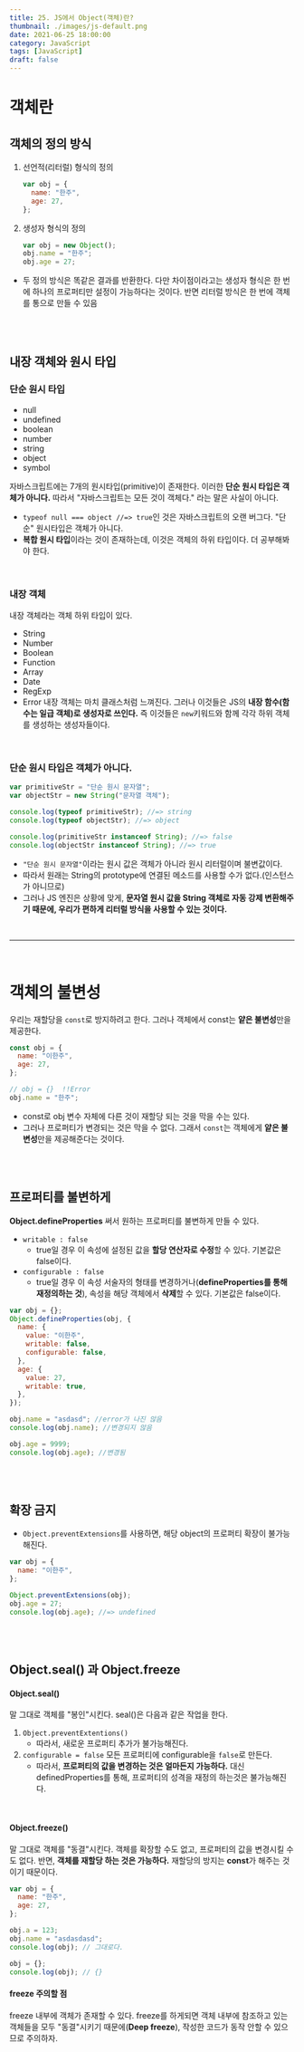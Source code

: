 ```yaml
---
title: 25. JS에서 Object(객체)란?
thumbnail: ./images/js-default.png
date: 2021-06-25 18:00:00
category: JavaScript
tags: [JavaScript]
draft: false
---
```


# 객체란

## 객체의 정의 방식

1. 선언적(리터럴) 형식의 정의
   ```javascript
   var obj = {
     name: "한주",
     age: 27,
   };
   ```
2. 생성자 형식의 정의
   ```javascript
   var obj = new Object();
   obj.name = "한주";
   obj.age = 27;
   ```

- 두 정의 방식은 똑같은 결과를 반환한다. 다만 차이점이라고는 생성자 형식은 한 번에 하나의 프로퍼티만 설정이 가능하다는 것이다. 반면 리터럴 방식은 한 번에 객체를 통으로 만들 수 있음

<br>
<br>

## 내장 객체와 원시 타입

### 단순 원시 타입

- null
- undefined
- boolean
- number
- string
- object
- symbol

자바스크립트에는 7개의 원시타입(primitive)이 존재한다. 이러한 **단순 원시 타입은 객체가 아니다.** 따라서 "자바스크립트는 모든 것이 객체다." 라는 말은 사실이 아니다.

- `typeof null === object //=> true`인 것은 자바스크립트의 오랜 버그다. "단순" 원시타입은 객체가 아니다.
- **복합 원시 타입**이라는 것이 존재하는데, 이것은 객체의 하위 타입이다. 더 공부해봐야 한다.

<br>

### 내장 객체

내장 객체라는 객체 하위 타입이 있다.

- String
- Number
- Boolean
- Function
- Array
- Date
- RegExp
- Error
  내장 객체는 마치 클래스처럼 느껴진다. 그러나 이것들은 JS의 **내장 함수(함수는 일급 객체)로 생성자로 쓰인다.** 즉 이것들은 `new`키워드와 함께 각각 하위 객체를 생성하는 생성자들이다.

<br>

### 단순 원시 타입은 객체가 아니다.

```javascript
var primitiveStr = "단순 원시 문자열";
var objectStr = new String("문자열 객체");

console.log(typeof primitiveStr); //=> string
console.log(typeof objectStr); //=> object

console.log(primitiveStr instanceof String); //=> false
console.log(objectStr instanceof String); //=> true
```

- `"단순 원시 문자열"`이라는 원시 값은 객체가 아니라 원시 리터럴이며 불변값이다.
- 따라서 원래는 String의 prototype에 연결된 메소드를 사용할 수가 없다.(인스턴스가 아니므로)
- 그러나 JS 엔진은 상황에 맞게, **문자열 원시 값을 String 객체로 자동 강제 변환해주기 때문에, 우리가 편하게 리터럴 방식을 사용할 수 있는 것이다.**

<br>
<hr>
<br>

# 객체의 불변성

우리는 재할당을 `const`로 방지하려고 한다. 그러나 객체에서 const는 **얕은 불변성**만을 제공한다.

```javascript
const obj = {
  name: "이한주",
  age: 27,
};

// obj = {}  !!Error
obj.name = "한주";
```

- const로 obj 변수 자체에 다른 것이 재할당 되는 것을 막을 수는 있다.
- 그러나 프로퍼티가 변경되는 것은 막을 수 없다. 그래서 `const`는 객체에게 **얕은 불변성**만을 제공해준다는 것이다.

<br>
<br>

## 프로퍼티를 불변하게

**Object.defineProperties** 써서 원하는 프로퍼티를 불변하게 만들 수 있다.

- `writable : false`
  - true일 경우 이 속성에 설정된 값을 **할당 연산자로 수정**할 수 있다. 기본값은 false이다.
- `configurable : false`
  - true일 경우 이 속성 서술자의 형태를 변경하거나(**defineProperties를 통해 재정의하는 것**), 속성을 해당 객체에서 **삭제**할 수 있다. 기본값은 false이다.

```javascript
var obj = {};
Object.defineProperties(obj, {
  name: {
    value: "이한주",
    writable: false,
    configurable: false,
  },
  age: {
    value: 27,
    writable: true,
  },
});

obj.name = "asdasd"; //error가 나진 않음
console.log(obj.name); //변경되지 않음

obj.age = 9999;
console.log(obj.age); //변경됨
```

<br>
<br>

## 확장 금지

- `Object.preventExtensions`를 사용하면, 해당 object의 프로퍼티 확장이 불가능해진다.

```javascript
var obj = {
  name: "이한주",
};

Object.preventExtensions(obj);
obj.age = 27;
console.log(obj.age); //=> undefined
```

<br>
<br>

## Object.seal() 과 Object.freeze

#### Object.seal()

말 그대로 객체를 "봉인"시킨다. seal()은 다음과 같은 작업을 한다.

1. `Object.preventExtentions()`
   - 따라서, 새로운 프로퍼티 추가가 불가능해진다.
2. `configurable = false` 모든 프로퍼티에 configurable을 `false`로 만든다.
   - 따라서, **프로퍼티의 값을 변경하는 것은 얼마든지 가능하다.** 대신 definedProperties를 통해, 프로퍼티의 성격을 재정의 하는것은 불가능해진다.

<br>

#### Object.freeze()

말 그대로 객체를 "동결"시킨다. 객체를 확장할 수도 없고, 프로퍼티의 값을 변경시킬 수도 없다. 반면, **객체를 재할당 하는 것은 가능하다.** 재할당의 방지는 **const**가 해주는 것이기 때문이다.

```javascript
var obj = {
  name: "한주",
  age: 27,
};

obj.a = 123;
obj.name = "asdasdasd";
console.log(obj); // 그대로다.

obj = {};
console.log(obj); // {}
```

#### freeze 주의할 점

freeze 내부에 객체가 존재할 수 있다. freeze를 하게되면 객체 내부에 참조하고 있는 객체들을 모두 "동결"시키기 때문에(**Deep freeze**), 작성한 코드가 동작 안할 수 있으므로 주의하자.
